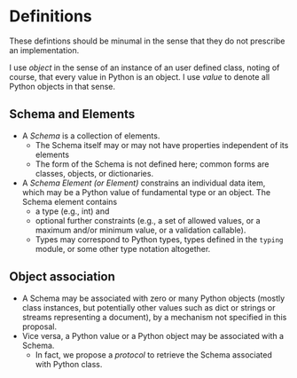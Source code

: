 # Definitions

These defintions should be minumal in the sense that they do not prescribe an implementation. 

I use _object_ in the sense of an instance of an user defined class, noting of course, that every value in Python is an object. I use _value_ to denote all Python objects in that sense. 

## Schema and Elements
- A *Schema* is a collection of elements.
  - The Schema itself may or may not have properties independent of its elements
  - The form of the Schema is not defined here; common forms are classes, objects, or dictionaries.
- A *Schema Element (or Element)* constrains an individual data item, which may be a Python value of fundamental type or an object. 
The Schema element contains 
  - a type (e.g., int) and 
  - optional further constraints (e.g., a set of allowed values, or a maximum and/or minimum value, or a validation callable). 
  - Types may correspond to Python types, types defined in the `typing` module, or some other type notation altogether.


## Object association

- A Schema may be associated with zero or many Python objects (mostly class instances, but potentially other values such as dict or strings or streams representing a document), by a mechanism not specified in this proposal. 
- Vice versa, a Python value or a Python object may be associated with a Schema. 
  - In fact, we propose a _protocol_ to retrieve the Schema associated with Python class. 
